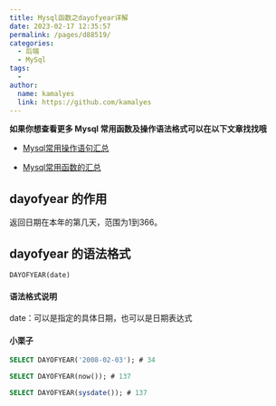 ```yaml
---
title: Mysql函数之dayofyear详解
date: 2023-02-17 12:35:57
permalink: /pages/d88519/
categories:
  - 后端
  - MySql
tags:
  - 
author: 
  name: kamalyes
  link: https://github.com/kamalyes
---
```

**如果你想查看更多 Mysql 常用函数及操作语法格式可以在以下文章找找哦**

- [Mysql常用操作语句汇总](./59.Mysql常用操作语句汇总.md)

- [Mysql常用函数的汇总](./01.Mysql常用函数汇总.md)

dayofyear 的作用
-------------

返回日期在本年的第几天，范围为1到366。

dayofyear 的语法格式
---------------

```
DAYOFYEAR(date)
```

#### 语法格式说明

date：可以是指定的具体日期，也可以是日期表达式

#### 小栗子

```sql
SELECT DAYOFYEAR('2008-02-03'); # 34

SELECT DAYOFYEAR(now()); # 137

SELECT DAYOFYEAR(sysdate()); # 137
```
